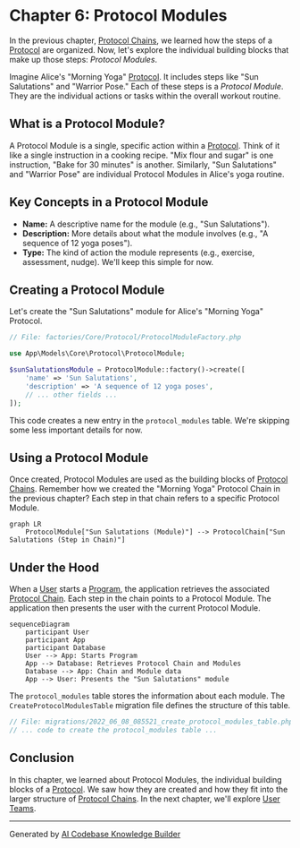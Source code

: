 # Chapter 6: Protocol Modules

In the previous chapter, [Protocol Chains](05_protocol_chains.md), we learned how the steps of a [Protocol](03_protocols.md) are organized.  Now, let's explore the individual building blocks that make up those steps: *Protocol Modules*.

Imagine Alice's "Morning Yoga" [Protocol](03_protocols.md).  It includes steps like "Sun Salutations" and "Warrior Pose."  Each of these steps is a *Protocol Module*.  They are the individual actions or tasks within the overall workout routine.

## What is a Protocol Module?

A Protocol Module is a single, specific action within a [Protocol](03_protocols.md).  Think of it like a single instruction in a cooking recipe.  "Mix flour and sugar" is one instruction, "Bake for 30 minutes" is another.  Similarly, "Sun Salutations" and "Warrior Pose" are individual Protocol Modules in Alice's yoga routine.

## Key Concepts in a Protocol Module

* **Name:** A descriptive name for the module (e.g., "Sun Salutations").
* **Description:**  More details about what the module involves (e.g., "A sequence of 12 yoga poses").
* **Type:**  The kind of action the module represents (e.g., exercise, assessment, nudge).  We'll keep this simple for now.

## Creating a Protocol Module

Let's create the "Sun Salutations" module for Alice's "Morning Yoga" Protocol.

```php
// File: factories/Core/Protocol/ProtocolModuleFactory.php

use App\Models\Core\Protocol\ProtocolModule;

$sunSalutationsModule = ProtocolModule::factory()->create([
    'name' => 'Sun Salutations',
    'description' => 'A sequence of 12 yoga poses',
    // ... other fields ...
]);
```

This code creates a new entry in the `protocol_modules` table.  We're skipping some less important details for now.

## Using a Protocol Module

Once created, Protocol Modules are used as the building blocks of [Protocol Chains](05_protocol_chains.md).  Remember how we created the "Morning Yoga" Protocol Chain in the previous chapter?  Each step in that chain refers to a specific Protocol Module.

```mermaid
graph LR
    ProtocolModule["Sun Salutations (Module)"] --> ProtocolChain["Sun Salutations (Step in Chain)"]
```

## Under the Hood

When a [User](01_users.md) starts a [Program](02_programs.md), the application retrieves the associated [Protocol Chain](05_protocol_chains.md).  Each step in the chain points to a Protocol Module.  The application then presents the user with the current Protocol Module.

```mermaid
sequenceDiagram
    participant User
    participant App
    participant Database
    User --> App: Starts Program
    App --> Database: Retrieves Protocol Chain and Modules
    Database --> App: Chain and Module data
    App --> User: Presents the "Sun Salutations" module
```

The `protocol_modules` table stores the information about each module. The `CreateProtocolModulesTable` migration file defines the structure of this table.

```php
// File: migrations/2022_06_08_085521_create_protocol_modules_table.php
// ... code to create the protocol_modules table ...
```

## Conclusion

In this chapter, we learned about Protocol Modules, the individual building blocks of a [Protocol](03_protocols.md). We saw how they are created and how they fit into the larger structure of [Protocol Chains](05_protocol_chains.md). In the next chapter, we'll explore [User Teams](07_user_teams.md).


---

Generated by [AI Codebase Knowledge Builder](https://github.com/The-Pocket/Tutorial-Codebase-Knowledge)